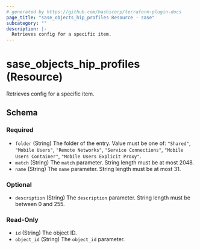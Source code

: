 ```yaml
---
# generated by https://github.com/hashicorp/terraform-plugin-docs
page_title: "sase_objects_hip_profiles Resource - sase"
subcategory: ""
description: |-
  Retrieves config for a specific item.
---
```


# sase_objects_hip_profiles (Resource)

Retrieves config for a specific item.



<!-- schema generated by tfplugindocs -->
## Schema

### Required

- `folder` (String) The folder of the entry. Value must be one of: `"Shared"`, `"Mobile Users"`, `"Remote Networks"`, `"Service Connections"`, `"Mobile Users Container"`, `"Mobile Users Explicit Proxy"`.
- `match` (String) The `match` parameter. String length must be at most 2048.
- `name` (String) The `name` parameter. String length must be at most 31.

### Optional

- `description` (String) The `description` parameter. String length must be between 0 and 255.

### Read-Only

- `id` (String) The object ID.
- `object_id` (String) The `object_id` parameter.


